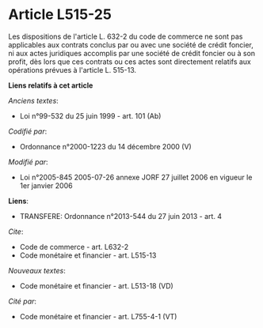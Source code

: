 # Article L515-25

Les dispositions de l'article L. 632-2 du code de commerce ne sont pas applicables aux contrats conclus par ou avec une
société de crédit foncier, ni aux actes juridiques accomplis par une société de crédit foncier ou à son profit, dès lors que
ces contrats ou ces actes sont directement relatifs aux opérations prévues à l'article L. 515-13.

**Liens relatifs à cet article**

_Anciens textes_:

  - Loi n°99-532 du 25 juin 1999 - art. 101 (Ab)

_Codifié par_:

  - Ordonnance n°2000-1223 du 14 décembre 2000 (V)

_Modifié par_:

  - Loi n°2005-845 2005-07-26 annexe JORF 27 juillet 2006 en vigueur le 1er janvier 2006

**Liens**:

  - TRANSFERE: Ordonnance n°2013-544 du 27 juin 2013 - art. 4

_Cite_:

  - Code de commerce - art. L632-2
  - Code monétaire et financier - art. L515-13

_Nouveaux textes_:

  - Code monétaire et financier - art. L513-18 (VD)

_Cité par_:

  - Code monétaire et financier - art. L755-4-1 (VT)
